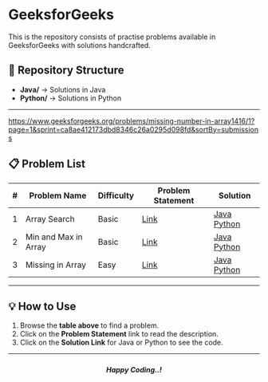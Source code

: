 # GeeksforGeeks

This is the repository consists of practise problems available in GeeksforGeeks with solutions handcrafted.

## 📌 Repository Structure  
- **Java/** → Solutions in Java  
- **Python/** → Solutions in Python 

---
https://www.geeksforgeeks.org/problems/missing-number-in-array1416/1?page=1&sprint=ca8ae412173dbd8346c26a0295d098fd&sortBy=submissions
## 📋 Problem List  

| #  | Problem Name      | Difficulty | Problem Statement | Solution |
|----|------------------|------------|-------------------|-----------|
| 1  | Array Search  | Basic       | [Link](https://www.geeksforgeeks.org/problems/search-an-element-in-an-array-1587115621/1?page=1&sprint=ca8ae412173dbd8346c26a0295d098fd&sortBy=submissions) | [Java](Java/ArraySearch.java)  [Python](Python/ArraySearch.py) |
| 2  | Min and Max in Array  | Basic       | [Link](https://www.geeksforgeeks.org/problems/find-minimum-and-maximum-element-in-an-array4428/1?page=1&sprint=ca8ae412173dbd8346c26a0295d098fd&sortBy=submissions) | [Java](Java/MinMaxInArray.java)  [Python](Python/MinMaxInArray.py) |
| 3  | Missing in Array  | Easy       | [Link](https://www.geeksforgeeks.org/problems/missing-number-in-array1416/1?page=1&sprint=ca8ae412173dbd8346c26a0295d098fd&sortBy=submissions) | [Java](Java/MissingInArray.java)  [Python](Python/MissingInArray.py) |



---

## 💡 How to Use  
1. Browse the **table above** to find a problem.  
2. Click on the **Problem Statement** link to read the description.  
3. Click on the **Solution Link** for Java or Python to see the code.  

---
###
<div align="center" >
<i> <b> Happy Coding..! </b> </i>
</div>